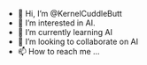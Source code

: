 - 👋 Hi, I’m @KernelCuddleButt
- 👀 I’m interested in AI.
- 🌱 I’m currently learning AI
- 💞️ I’m looking to collaborate on AI
- 📫 How to reach me ...

<!---
KernelCuddleButt/KernelCuddleButt is a ✨ special ✨ repository because its `README.md` (this file) appears on your GitHub profile.
You can click the Preview link to take a look at your changes.
--->

